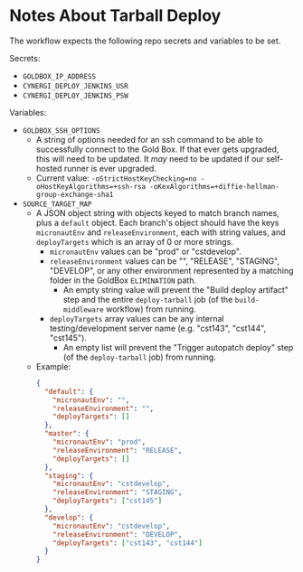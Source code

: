 # Notes About Tarball Deploy

The workflow expects the following repo secrets and variables to be set.

Secrets:
  - `GOLDBOX_IP_ADDRESS`
  - `CYNERGI_DEPLOY_JENKINS_USR`
  - `CYNERGI_DEPLOY_JENKINS_PSW`

Variables:
  - `GOLDBOX_SSH_OPTIONS`
    - A string of options needed for an ssh command to be able to successfully connect to the Gold Box. If that ever gets upgraded, this will need to be updated. It _may_ need to be updated if our self-hosted runner is ever upgraded.
    - Current value: `-oStrictHostKeyChecking=no -oHostKeyAlgorithms=+ssh-rsa -oKexAlgorithms=+diffie-hellman-group-exchange-sha1`
  - `SOURCE_TARGET_MAP`
    - A JSON object string with objects keyed to match branch names, plus a `default` object. Each branch's object should have the keys `micronautEnv` and `releaseEnvironment`, each with string values, and `deployTargets` which is an array of 0 or more strings.
      - `micronautEnv` values can be "prod" or "cstdevelop".
      - `releaseEnvironment` values can be "", "RELEASE", "STAGING", "DEVELOP", or any other environment represented by a matching folder in the GoldBox `ELIMINATION` path.
        - An empty string value will prevent the "Build deploy artifact" step and the entire `deploy-tarball` job (of the `build-middleware` workflow) from running.
      - `deployTargets` array values can be any internal testing/development server name (e.g. "cst143", "cst144", "cst145").
        - An empty list will prevent the "Trigger autopatch deploy" step (of the `deploy-tarball` job) from running.
    - Example:
      ```json
      {
        "default": {
          "micronautEnv": "",
          "releaseEnvironment": "",
          "deployTargets": []
        },
        "master": {
          "micronautEnv": "prod",
          "releaseEnvironment": "RELEASE",
          "deployTargets": []
        },
        "staging": {
          "micronautEnv": "cstdevelop",
          "releaseEnvironment": "STAGING",
          "deployTargets": ["cst145"]
        },
        "develop": {
          "micronautEnv": "cstdevelop",
          "releaseEnvironment": "DEVELOP",
          "deployTargets": ["cst143", "cst144"]
        }
      }
      ```

